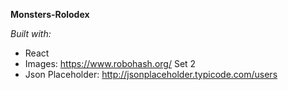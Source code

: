 **Monsters-Rolodex**

_Built with:_

- React
- Images: https://www.robohash.org/ Set 2
- Json Placeholder: http://jsonplaceholder.typicode.com/users
